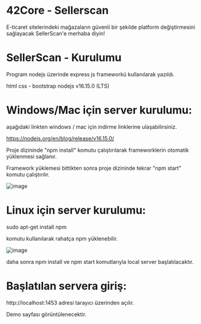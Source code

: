 # 42Core - Sellerscan
E-ticaret sitelerindeki mağazaların güvenli bir şekilde platform değiştirmesini sağlayacak SellerScan'e merhaba diyin!


# SellerScan - Kurulumu

Program nodejs üzerinde express js frameworkü kullanılarak yazıldı.

html
css - bootstrap
nodejs v16.15.0 (LTS)

# Windows/Mac için server kurulumu:

aşağıdaki linkten windows / mac için indirme linklerine ulaşabilirsiniz.

https://nodejs.org/en/blog/release/v16.15.0/

Proje dizininde "npm install" komutu çalıştırılarak frameworklerin otomatik yüklenmesi sağlanır.

Framework yüklemesi bittikten sonra proje dizininde tekrar "npm start" komutu çalıştırılır.

![image](https://user-images.githubusercontent.com/75154294/168455654-875db91e-beb8-4ac9-890a-ad44dc775671.png)

# Linux için server kurulumu:

sudo apt-get install npm

komutu kullanılarak rahatça npm yüklenebilir.

![image](https://user-images.githubusercontent.com/75154294/168455780-bb5149a9-8e96-4f41-a88b-deb91f346a0a.png)

daha sonra npm install ve npm start komutlarıyla local server başlatılacaktır.

# Başlatılan servera giriş:

http://localhost:1453 adresi tarayıcı üzerinden açılır.

Demo sayfası görüntülenecektir.

